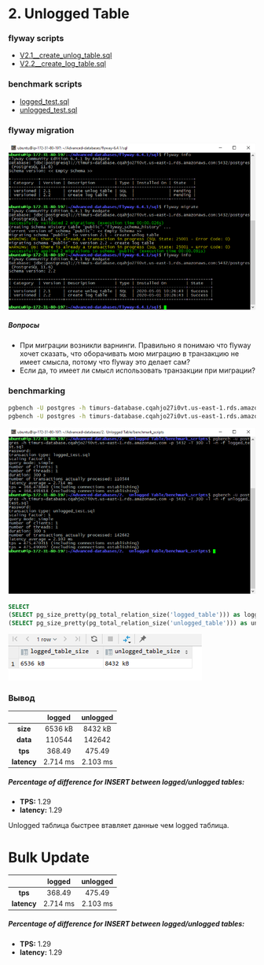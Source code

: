 # 2. Unlogged Table

### flyway scripts
+ [V2.1__create_unlog_table.sql](../flyway-6.4.1/sql/V2.1__create_unlog_table.sql)
+ [V2.2__create_log_table.sql](../flyway-6.4.1/sql/V2.2__create_log_table.sql)

### benchmark scripts
+ [logged_test.sql](benchmark_scripts/logged_test.sql)
+ [unlogged_test.sql](benchmark_scripts/unlogged_test.sql)

### flyway migration

![](images/fmigrate.png)

##### Вопросы
+ При миграции возникли варнинги. Правильно я понимаю что flyway хочет сказать, что оборачивать мою миграцию в транзакцию не имеет смысла, потому что flyway это делает сам? 
+ Если да, то имеет ли смысл использовать транзакции при миграции?

### benchmarking

```bash
pgbench -U postgres -h timurs-database.cqahjo27i0vt.us-east-1.rds.amazonaws.com -p 5432 -T 300 -l -n -f logged_test.sql
pgbench -U postgres -h timurs-database.cqahjo27i0vt.us-east-1.rds.amazonaws.com -p 5432 -T 300 -l -n -f unlogged_test.sql
```

![](images/benchmarking.png)

```sql
SELECT
(SELECT pg_size_pretty(pg_total_relation_size('logged_table'))) as logged_table_size,
(SELECT pg_size_pretty(pg_total_relation_size('unlogged_table'))) as unlogged_table_size;
```
![](images/size.png)


### Вывод

| | logged | unlogged |
|:---:|:---:|:---:|
| **size** | 6536 kB | 8432 kB |
| **data** | 110544 | 142642 |
| **tps** | 368.49 | 475.49 |
| **latency** | 2.714 ms | 2.103 ms |

##### Percentage of difference for INSERT between logged/unlogged tables:
+ **TPS:** 1.29
+ **latency:** 1.29


Unlogged таблица быстрее втавляет данные чем logged таблица.

# Bulk Update

| | logged | unlogged |
|:---:|:---:|:---:|
| **tps** | 368.49 | 475.49 |
| **latency** | 2.714 ms | 2.103 ms |

##### Percentage of difference for INSERT between logged/unlogged tables:
+ **TPS:** 1.29
+ **latency:** 1.29



